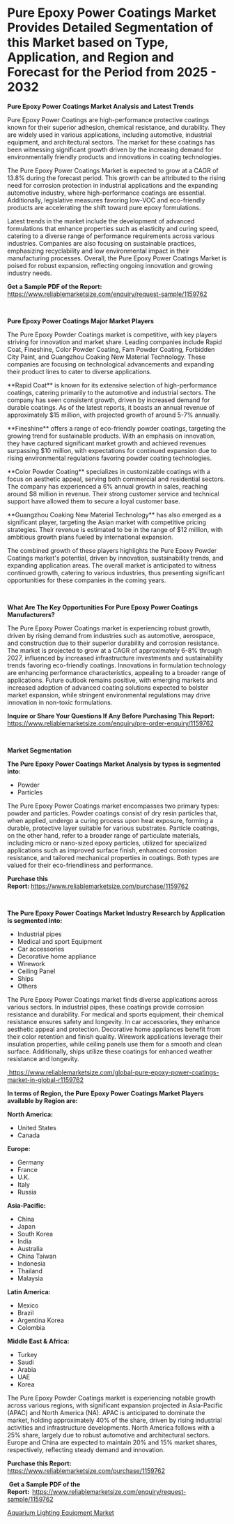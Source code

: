 <p><h1>Pure Epoxy Power Coatings Market Provides Detailed Segmentation of this Market based on Type, Application, and Region and Forecast for the Period from 2025 - 2032</h1></p><p><strong>Pure Epoxy Power Coatings Market Analysis and Latest Trends</strong></p>
<p><p>Pure Epoxy Power Coatings are high-performance protective coatings known for their superior adhesion, chemical resistance, and durability. They are widely used in various applications, including automotive, industrial equipment, and architectural sectors. The market for these coatings has been witnessing significant growth driven by the increasing demand for environmentally friendly products and innovations in coating technologies.</p><p>The Pure Epoxy Power Coatings Market is expected to grow at a CAGR of 13.8% during the forecast period. This growth can be attributed to the rising need for corrosion protection in industrial applications and the expanding automotive industry, where high-performance coatings are essential. Additionally, legislative measures favoring low-VOC and eco-friendly products are accelerating the shift toward pure epoxy formulations.</p><p>Latest trends in the market include the development of advanced formulations that enhance properties such as elasticity and curing speed, catering to a diverse range of performance requirements across various industries. Companies are also focusing on sustainable practices, emphasizing recyclability and low environmental impact in their manufacturing processes. Overall, the Pure Epoxy Power Coatings Market is poised for robust expansion, reflecting ongoing innovation and growing industry needs.</p></p>
<p><strong>Get a Sample PDF of the Report:&nbsp;</strong> <a href="https://www.reliablemarketsize.com/enquiry/request-sample/1159762?utm_campaign=3345&utm_medium=2&utm_source=Github&utm_content=ia&utm_term=24032025&utm_id=pure-epoxy-power-coatings">https://www.reliablemarketsize.com/enquiry/request-sample/1159762</a></p>
<p>&nbsp;</p>
<p><strong>Pure Epoxy Power Coatings Major Market Players</strong></p>
<p><p>The Pure Epoxy Powder Coatings market is competitive, with key players striving for innovation and market share. Leading companies include Rapid Coat, Fineshine, Color Powder Coating, Fam Powder Coating, Forbidden City Paint, and Guangzhou Coaking New Material Technology. These companies are focusing on technological advancements and expanding their product lines to cater to diverse applications.</p><p>**Rapid Coat** is known for its extensive selection of high-performance coatings, catering primarily to the automotive and industrial sectors. The company has seen consistent growth, driven by increased demand for durable coatings. As of the latest reports, it boasts an annual revenue of approximately $15 million, with projected growth of around 5-7% annually.</p><p>**Fineshine** offers a range of eco-friendly powder coatings, targeting the growing trend for sustainable products. With an emphasis on innovation, they have captured significant market growth and achieved revenues surpassing $10 million, with expectations for continued expansion due to rising environmental regulations favoring powder coating technologies.</p><p>**Color Powder Coating** specializes in customizable coatings with a focus on aesthetic appeal, serving both commercial and residential sectors. The company has experienced a 6% annual growth in sales, reaching around $8 million in revenue. Their strong customer service and technical support have allowed them to secure a loyal customer base.</p><p>**Guangzhou Coaking New Material Technology** has also emerged as a significant player, targeting the Asian market with competitive pricing strategies. Their revenue is estimated to be in the range of $12 million, with ambitious growth plans fueled by international expansion.</p><p>The combined growth of these players highlights the Pure Epoxy Powder Coatings market's potential, driven by innovation, sustainability trends, and expanding application areas. The overall market is anticipated to witness continued growth, catering to various industries, thus presenting significant opportunities for these companies in the coming years.</p></p>
<p>&nbsp;</p>
<p><strong>What Are The Key Opportunities For Pure Epoxy Power Coatings Manufacturers?</strong></p>
<p><p>The Pure Epoxy Power Coatings market is experiencing robust growth, driven by rising demand from industries such as automotive, aerospace, and construction due to their superior durability and corrosion resistance. The market is projected to grow at a CAGR of approximately 6-8% through 2027, influenced by increased infrastructure investments and sustainability trends favoring eco-friendly coatings. Innovations in formulation technology are enhancing performance characteristics, appealing to a broader range of applications. Future outlook remains positive, with emerging markets and increased adoption of advanced coating solutions expected to bolster market expansion, while stringent environmental regulations may drive innovation in non-toxic formulations.</p></p>
<p><strong>Inquire or Share Your Questions If Any Before Purchasing This Report:</strong> <a href="https://www.reliablemarketsize.com/enquiry/pre-order-enquiry/1159762?utm_campaign=3345&utm_medium=2&utm_source=Github&utm_content=ia&utm_term=24032025&utm_id=pure-epoxy-power-coatings">https://www.reliablemarketsize.com/enquiry/pre-order-enquiry/1159762</a></p>
<p>&nbsp;</p>
<p><strong>Market Segmentation</strong></p>
<p><strong>The Pure Epoxy Power Coatings Market Analysis by types is segmented into:</strong></p>
<p><ul><li>Powder</li><li>Particles</li></ul></p>
<p><p>The Pure Epoxy Power Coatings market encompasses two primary types: powder and particles. Powder coatings consist of dry resin particles that, when applied, undergo a curing process upon heat exposure, forming a durable, protective layer suitable for various substrates. Particle coatings, on the other hand, refer to a broader range of particulate materials, including micro or nano-sized epoxy particles, utilized for specialized applications such as improved surface finish, enhanced corrosion resistance, and tailored mechanical properties in coatings. Both types are valued for their eco-friendliness and performance.</p></p>
<p><strong>Purchase this Report:&nbsp;</strong><a href="https://www.reliablemarketsize.com/purchase/1159762?utm_campaign=3345&utm_medium=2&utm_source=Github&utm_content=ia&utm_term=24032025&utm_id=pure-epoxy-power-coatings">https://www.reliablemarketsize.com/purchase/1159762</a></p>
<p>&nbsp;</p>
<p><strong>The Pure Epoxy Power Coatings Market Industry Research by Application is segmented into:</strong></p>
<p><ul><li>Industrial pipes</li><li>Medical and sport Equipment</li><li>Car accessories</li><li>Decorative home appliance</li><li>Wirework</li><li>Ceiling Panel</li><li>Ships</li><li>Others</li></ul></p>
<p><p>The Pure Epoxy Power Coatings market finds diverse applications across various sectors. In industrial pipes, these coatings provide corrosion resistance and durability. For medical and sports equipment, their chemical resistance ensures safety and longevity. In car accessories, they enhance aesthetic appeal and protection. Decorative home appliances benefit from their color retention and finish quality. Wirework applications leverage their insulation properties, while ceiling panels use them for a smooth and clean surface. Additionally, ships utilize these coatings for enhanced weather resistance and longevity.</p></p>
<p><a href="https://www.reliablemarketsize.com/global-pure-epoxy-power-coatings-market-in-global-r1159762?utm_campaign=3345&utm_medium=2&utm_source=Github&utm_content=ia&utm_term=24032025&utm_id=pure-epoxy-power-coatings">&nbsp;https://www.reliablemarketsize.com/global-pure-epoxy-power-coatings-market-in-global-r1159762</a></p>
<p><strong>In terms of Region, the Pure Epoxy Power Coatings Market Players available by Region are:</strong></p>
<p>
    <p> <strong> North America: </strong>
        <ul>
            <li>United States</li>
            <li>Canada</li>
        </ul>
        </p> 
    <p> <strong> Europe: </strong>
        <ul>
            <li>Germany</li>
            <li>France</li>
            <li>U.K.</li>
            <li>Italy</li>
            <li>Russia</li>
        </ul>
        </p> 
    <p> <strong> Asia-Pacific: </strong>
        <ul>
            <li>China</li>
            <li>Japan</li>
            <li>South Korea</li>
            <li>India</li>
            <li>Australia</li>
            <li>China Taiwan</li>
            <li>Indonesia</li>
            <li>Thailand</li>
            <li>Malaysia</li>
        </ul>
        </p> 
    <p> <strong> Latin America: </strong>
        <ul>
            <li>Mexico</li>
            <li>Brazil</li>
            <li>Argentina Korea</li>
            <li>Colombia</li>
        </ul>
        </p> 
    <p> <strong> Middle East & Africa: </strong>
        <ul>
            <li>Turkey</li>
            <li>Saudi</li>
            <li>Arabia</li>
            <li>UAE</li>
            <li>Korea</li>
        </ul>
    </p>
    </p>
<p><p>The Pure Epoxy Powder Coatings market is experiencing notable growth across various regions, with significant expansion projected in Asia-Pacific (APAC) and North America (NA). APAC is anticipated to dominate the market, holding approximately 40% of the share, driven by rising industrial activities and infrastructure developments. North America follows with a 25% share, largely due to robust automotive and architectural sectors. Europe and China are expected to maintain 20% and 15% market shares, respectively, reflecting steady demand and innovation.</p></p>
<p><strong>Purchase this Report: </strong><a href="https://www.reliablemarketsize.com/purchase/1159762?utm_campaign=3345&utm_medium=2&utm_source=Github&utm_content=ia&utm_term=24032025&utm_id=pure-epoxy-power-coatings">https://www.reliablemarketsize.com/purchase/1159762</a></p>
<p>&nbsp;<strong>Get a Sample PDF of the Report:&nbsp;&nbsp;</strong><a href="https://www.reliablemarketsize.com/enquiry/request-sample/1159762?utm_campaign=3345&utm_medium=2&utm_source=Github&utm_content=ia&utm_term=24032025&utm_id=pure-epoxy-power-coatings">https://www.reliablemarketsize.com/enquiry/request-sample/1159762</a></p>
<p><strong></strong></p>
<p><p><a href="https://github.com/sirayedantte/Market-Research-Report-List-1/blob/main/aquarium-lighting-equipment-market.md?utm_campaign=3345&utm_medium=2&utm_source=Github&utm_content=ia&utm_term=24032025&utm_id=pure-epoxy-power-coatings">Aquarium Lighting Equipment Market</a></p></p>